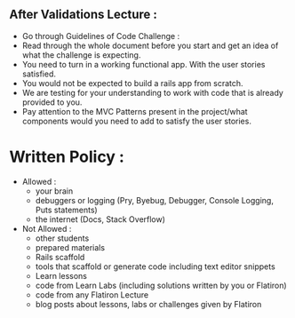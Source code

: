 ## After Validations Lecture :
- Go through Guidelines of Code Challenge :
- Read through the whole document before you start and get an idea of what the challenge is expecting.
- You need to turn in a working functional app. With the user stories satisfied.
- You would not be expected to build a rails app from scratch.
- We are testing for your understanding to work with code that is already provided to you.
- Pay attention to the MVC Patterns present in the project/what components would you need to add to satisfy the user stories.

# Written Policy :
- Allowed :
	- your brain
	- debuggers or logging (Pry, Byebug, Debugger, Console Logging, Puts statements)
	- the internet (Docs, Stack Overflow)
- Not Allowed :
	- other students
	- prepared materials
	- Rails scaffold
	- tools that scaffold or generate code including text editor snippets
	- Learn lessons
	- code from Learn Labs (including solutions written by you or Flatiron)
	- code from any Flatiron Lecture
	- blog posts about lessons, labs or challenges given by Flatiron
